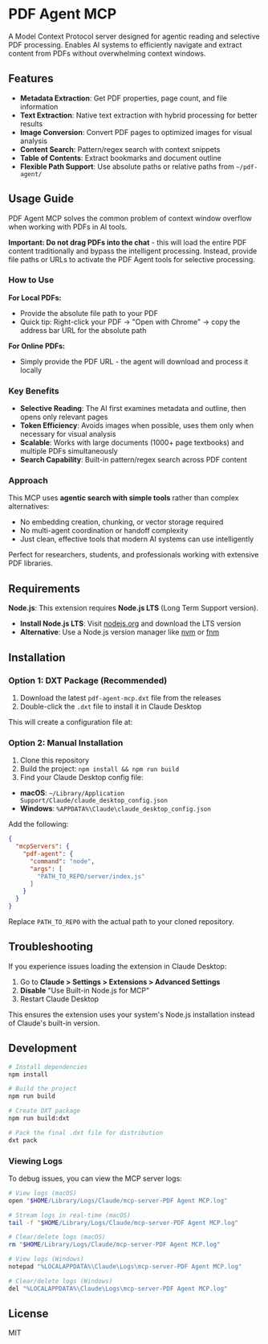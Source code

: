 # PDF Agent MCP

A Model Context Protocol server designed for agentic reading and selective PDF processing. Enables AI systems to efficiently navigate and extract content from PDFs without overwhelming context windows.

## Features

- **Metadata Extraction**: Get PDF properties, page count, and file information
- **Text Extraction**: Native text extraction with hybrid processing for better results
- **Image Conversion**: Convert PDF pages to optimized images for visual analysis
- **Content Search**: Pattern/regex search with context snippets
- **Table of Contents**: Extract bookmarks and document outline
- **Flexible Path Support**: Use absolute paths or relative paths from `~/pdf-agent/`

## Usage Guide

PDF Agent MCP solves the common problem of context window overflow when working with PDFs in AI tools. 

**Important: Do not drag PDFs into the chat** - this will load the entire PDF content traditionally and bypass the intelligent processing. Instead, provide file paths or URLs to activate the PDF Agent tools for selective processing.

### How to Use

**For Local PDFs:**
- Provide the absolute file path to your PDF
- Quick tip: Right-click your PDF → "Open with Chrome" → copy the address bar URL for the absolute path

**For Online PDFs:**
- Simply provide the PDF URL - the agent will download and process it locally

### Key Benefits

- **Selective Reading**: The AI first examines metadata and outline, then opens only relevant pages
- **Token Efficiency**: Avoids images when possible, uses them only when necessary for visual analysis
- **Scalable**: Works with large documents (1000+ page textbooks) and multiple PDFs simultaneously
- **Search Capability**: Built-in pattern/regex search across PDF content

### Approach

This MCP uses **agentic search with simple tools** rather than complex alternatives:
- No embedding creation, chunking, or vector storage required
- No multi-agent coordination or handoff complexity
- Just clean, effective tools that modern AI systems can use intelligently

Perfect for researchers, students, and professionals working with extensive PDF libraries.

## Requirements

**Node.js**: This extension requires **Node.js LTS** (Long Term Support version).

- **Install Node.js LTS**: Visit [nodejs.org](https://nodejs.org/) and download the LTS version
- **Alternative**: Use a Node.js version manager like [nvm](https://github.com/nvm-sh/nvm) or [fnm](https://github.com/Schniz/fnm)

## Installation

### Option 1: DXT Package (Recommended)

1. Download the latest `pdf-agent-mcp.dxt` file from the releases
2. Double-click the `.dxt` file to install it in Claude Desktop

This will create a configuration file at:

### Option 2: Manual Installation

1. Clone this repository
2. Build the project: `npm install && npm run build`
3. Find your Claude Desktop config file:

- **macOS**: `~/Library/Application Support/Claude/claude_desktop_config.json`
- **Windows**: `%APPDATA%\Claude\claude_desktop_config.json`

Add the following:

```json
{
  "mcpServers": {
    "pdf-agent": {
      "command": "node",
      "args": [
        "PATH_TO_REPO/server/index.js"
      ]
    }
  }
}
```

Replace `PATH_TO_REPO` with the actual path to your cloned repository.

## Troubleshooting

If you experience issues loading the extension in Claude Desktop:

1. Go to **Claude > Settings > Extensions > Advanced Settings**
2. **Disable** "Use Built-in Node.js for MCP"
3. Restart Claude Desktop

This ensures the extension uses your system's Node.js installation instead of Claude's built-in version.

## Development

```bash
# Install dependencies
npm install

# Build the project
npm run build

# Create DXT package
npm run build:dxt

# Pack the final .dxt file for distribution
dxt pack
```

### Viewing Logs

To debug issues, you can view the MCP server logs:

```bash
# View logs (macOS)
open "$HOME/Library/Logs/Claude/mcp-server-PDF Agent MCP.log"

# Stream logs in real-time (macOS)
tail -f "$HOME/Library/Logs/Claude/mcp-server-PDF Agent MCP.log"

# Clear/delete logs (macOS)
rm "$HOME/Library/Logs/Claude/mcp-server-PDF Agent MCP.log"

# View logs (Windows)
notepad "%LOCALAPPDATA%\Claude\Logs\mcp-server-PDF Agent MCP.log"

# Clear/delete logs (Windows)
del "%LOCALAPPDATA%\Claude\Logs\mcp-server-PDF Agent MCP.log"
```

## License

MIT